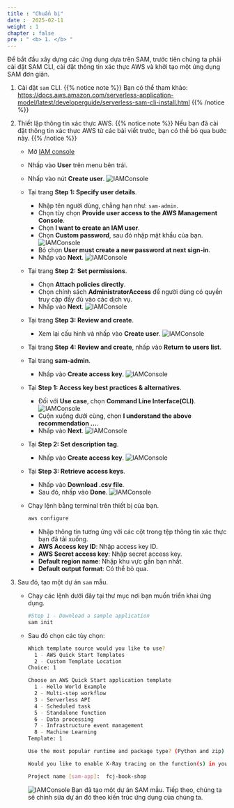 ```yaml
---
title : "Chuẩn bị"
date :  2025-02-11
weight : 1 
chapter : false
pre : " <b> 1. </b> "
---
```

Để bắt đầu xây dựng các ứng dụng dựa trên SAM, trước tiên chúng ta phải cài đặt SAM CLI, cài đặt thông tin xác thực AWS và khởi tạo một ứng dụng SAM đơn giản.

1. Cài đặt ``sam`` CLI.
{{% notice note %}}
Bạn có thể tham khảo: <https://docs.aws.amazon.com/serverless-application-model/latest/developerguide/serverless-sam-cli-install.html>
{{% /notice %}}

2. Thiết lập thông tin xác thực AWS.
{{% notice note %}}
Nếu bạn đã cài đặt thông tin xác thực AWS từ các bài viết trước, bạn có thể bỏ qua bước này.
{{% /notice %}}
    - Mở [IAM console](https://us-east-1.console.aws.amazon.com/iamv2/home?region=us-east-1#/home)
    - Nhấp vào **User** trên menu bên trái.
    - Nhấp vào nút **Create user**.
      ![IAMConsole](/images/temp/1/1.png?width=90pc)
    - Tại trang **Step 1: Specify user details**.
      - Nhập tên người dùng, chẳng hạn như: `sam-admin`.
      - Chọn tùy chọn **Provide user access to the AWS Management Console**.
      - Chọn **I want to create an IAM user**.
      - Chọn **Custom password**, sau đó nhập mật khẩu của bạn.
        ![IAMConsole](/images/temp/1/2.png?width=90pc)
      - Bỏ chọn **User must create a new password at next sign-in**.
      - Nhấp vào **Next**.
        ![IAMConsole](/images/temp/1/3.png?width=90pc)
    - Tại trang **Step 2: Set permissions**.
      - Chọn **Attach policies directly**.
      - Chọn chính sách **AdministratorAccess** để người dùng có quyền truy cập đầy đủ vào các dịch vụ.
      - Nhấp vào **Next**.
        ![IAMConsole](/images/temp/1/4.png?width=90pc)
    - Tại trang **Step 3: Review and create**.
      - Xem lại cấu hình và nhấp vào **Create user**.
        ![IAMConsole](/images/temp/1/5.png?width=90pc)
    - Tại trang **Step 4: Review and create**, nhấp vào **Return to users list**.
    - Tại trang **sam-admin**.
      - Nhấp vào **Create access key**.
        ![IAMConsole](/images/temp/1/6.png?width=90pc)
    - Tại **Step 1: Access key best practices & alternatives**.
      - Đối với **Use case**, chọn **Command Line Interface(CLI)**.
        ![IAMConsole](/images/temp/1/7.png?width=90pc)
      - Cuộn xuống dưới cùng, chọn **I understand the above recommendation ...**.
      - Nhấp vào **Next**.
        ![IAMConsole](/images/temp/1/8.png?width=90pc)
    - Tại **Step 2: Set description tag**.
      - Nhấp vào **Create access key**.
        ![IAMConsole](/images/temp/1/9.png?width=90pc)
    - Tại **Step 3: Retrieve access keys**.
      - Nhấp vào **Download .csv file**.
      - Sau đó, nhấp vào **Done**.
        ![IAMConsole](/images/temp/1/10.png?width=90pc)
    - Chạy lệnh bằng terminal trên thiết bị của bạn.

        ```bash
        aws configure
        ```

      - Nhập thông tin tương ứng với các cột trong tệp thông tin xác thực bạn đã tải xuống.
      - **AWS Access key ID**: Nhập access key ID.
      - **AWS Secret access key**: Nhập secret access key.
      - **Default region name**: Nhập khu vực gần bạn nhất.
      - **Default output format**: Có thể bỏ qua.

3. Sau đó, tạo một dự án ``sam`` mẫu.
    - Chạy các lệnh dưới đây tại thư mục nơi bạn muốn triển khai ứng dụng.

      ```bash
      #Step 1 - Download a sample application
      sam init
      ```

    - Sau đó chọn các tùy chọn:

      ```bash
      Which template source would you like to use?
        1 - AWS Quick Start Templates
        2 - Custom Template Location
      Choice: 1

      Choose an AWS Quick Start application template
        1 - Hello World Example
        2 - Multi-step workflow
        3 - Serverless API
        4 - Scheduled task
        5 - Standalone function
        6 - Data processing
        7 - Infrastructure event management
        8 - Machine Learning
      Template: 1

      Use the most popular runtime and package type? (Python and zip) [y/N]: y

      Would you like to enable X-Ray tracing on the function(s) in your application?  [y/N]: N

      Project name [sam-app]:  fcj-book-shop
      ```

      ![IAMConsole](/images/temp/1/11.png?width=90pc)
Bạn đã tạo một dự án SAM mẫu. Tiếp theo, chúng ta sẽ chỉnh sửa dự án đó theo kiến trúc ứng dụng của chúng ta.
